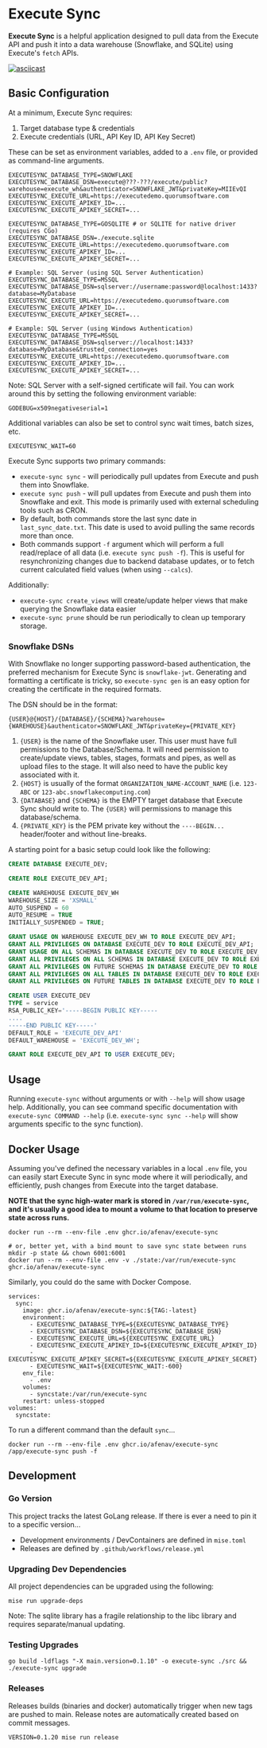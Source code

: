 # Execute Sync

**Execute Sync** is a helpful application designed to pull data from the Execute API and push it into a data warehouse (Snowflake, and SQLite) using Execute's `fetch` APIs. 

[![asciicast](https://asciinema.org/a/8zJmUAKS2LRsiAfc19HMD6zPw.svg)](https://asciinema.org/a/8zJmUAKS2LRsiAfc19HMD6zPw)

## Basic Configuration

At a minimum, Execute Sync requires:
1. Target database type & credentials 
2. Execute credentials (URL, API Key ID, API Key Secret)

These can be set as environment variables, added to a `.env` file, or provided as command-line arguments.

```
EXECUTESYNC_DATABASE_TYPE=SNOWFLAKE
EXECUTESYNC_DATABASE_DSN=execute@???-???/execute/public?warehouse=execute_wh&authenticator=SNOWFLAKE_JWT&privateKey=MIIEvQI
EXECUTESYNC_EXECUTE_URL=https://executedemo.quorumsoftware.com
EXECUTESYNC_EXECUTE_APIKEY_ID=...
EXECUTESYNC_EXECUTE_APIKEY_SECRET=...
```

```
EXECUTESYNC_DATABASE_TYPE=GOSQLITE # or SQLITE for native driver (requires CGo)
EXECUTESYNC_DATABASE_DSN=./execute.sqlite
EXECUTESYNC_EXECUTE_URL=https://executedemo.quorumsoftware.com
EXECUTESYNC_EXECUTE_APIKEY_ID=...
EXECUTESYNC_EXECUTE_APIKEY_SECRET=...
```

```
# Example: SQL Server (using SQL Server Authentication)
EXECUTESYNC_DATABASE_TYPE=MSSQL
EXECUTESYNC_DATABASE_DSN=sqlserver://username:password@localhost:1433?database=MyDatabase
EXECUTESYNC_EXECUTE_URL=https://executedemo.quorumsoftware.com
EXECUTESYNC_EXECUTE_APIKEY_ID=...
EXECUTESYNC_EXECUTE_APIKEY_SECRET=...
```

```
# Example: SQL Server (using Windows Authentication)
EXECUTESYNC_DATABASE_TYPE=MSSQL
EXECUTESYNC_DATABASE_DSN=sqlserver://localhost:1433?database=MyDatabase&trusted_connection=yes
EXECUTESYNC_EXECUTE_URL=https://executedemo.quorumsoftware.com
EXECUTESYNC_EXECUTE_APIKEY_ID=...
EXECUTESYNC_EXECUTE_APIKEY_SECRET=...
```

Note: SQL Server with a self-signed certificate will fail.  You can work around this by setting the following environment variable:

```
GODEBUG=x509negativeserial=1
```

Additional variables can also be set to control sync wait times, batch sizes, etc.

```
EXECUTESYNC_WAIT=60
```

Execute Sync supports two primary commands:
* `execute-sync sync` - will periodically pull updates from Execute and push them into Snowflake.  
* `execute sync push` - will pull updates from Execute and push them into Snowflake and exit.  This mode is primarily used with external scheduling tools such as CRON.
* By default, both commands store the last sync date in `last_sync_date.txt`.  This date is used to avoid pulling the same records more than once.
* Both commands support `-f` argument which will perform a full read/replace of all data (i.e. `execute sync push -f`).  This is useful for resynchronizing changes due to backend database updates, or to fetch current calculated field values (when using `--calcs`).

Additionally:
* `execute-sync create_views` will create/update helper views that make querying the Snowflake data easier
* `execute-sync prune` should be run periodically to clean up temporary storage.

### Snowflake DSNs

With Snowflake no longer supporting password-based authentication, the preferred mechanism for Execute Sync is `snowflake-jwt`.  Generating and formatting a certificate is tricky, so `execute-sync gen` is an easy option for creating the certificate in the required formats.

The DSN should be in the format:

```
{USER}@{HOST}/{DATABASE}/{SCHEMA}?warehouse={WAREHOUSE}&authenticator=SNOWFLAKE_JWT&privateKey={PRIVATE_KEY}
```

1. `{USER}` is the name of the Snowflake user.  This user must have full permissions to the Database/Schema.  It will need permission to create/update views, tables, stages, formats and pipes, as well as upload files to the stage.   It will also need to have the public key associated with it.
2. `{HOST}` is usually of the format `ORGANIZATION_NAME-ACCOUNT_NAME` (i.e. `123-ABC` or `123-abc.snowflakecomputing.com`)
3. `{DATABASE}` and `{SCHEMA}` is the EMPTY target database that Execute Sync should write to.  The `{USER}` will permissions to manage this database/schema.
2. `{PRIVATE_KEY}` is the PEM private key without the `----BEGIN...` header/footer and without line-breaks.

A starting point for a basic setup could look like the following:

```sql
CREATE DATABASE EXECUTE_DEV;

CREATE ROLE EXECUTE_DEV_API;

CREATE WAREHOUSE EXECUTE_DEV_WH
WAREHOUSE_SIZE = 'XSMALL'
AUTO_SUSPEND = 60
AUTO_RESUME = TRUE
INITIALLY_SUSPENDED = TRUE;

GRANT USAGE ON WAREHOUSE EXECUTE_DEV_WH TO ROLE EXECUTE_DEV_API;
GRANT ALL PRIVILEGES ON DATABASE EXECUTE_DEV TO ROLE EXECUTE_DEV_API;
GRANT USAGE ON ALL SCHEMAS IN DATABASE EXECUTE_DEV TO ROLE EXECUTE_DEV_API;
GRANT ALL PRIVILEGES ON ALL SCHEMAS IN DATABASE EXECUTE_DEV TO ROLE EXECUTE_DEV_API;
GRANT ALL PRIVILEGES ON FUTURE SCHEMAS IN DATABASE EXECUTE_DEV TO ROLE EXECUTE_DEV_API;
GRANT ALL PRIVILEGES ON ALL TABLES IN DATABASE EXECUTE_DEV TO ROLE EXECUTE_DEV_API;
GRANT ALL PRIVILEGES ON FUTURE TABLES IN DATABASE EXECUTE_DEV TO ROLE EXECUTE_DEV_API;

CREATE USER EXECUTE_DEV
TYPE = service
RSA_PUBLIC_KEY='-----BEGIN PUBLIC KEY-----
....
-----END PUBLIC KEY-----'
DEFAULT_ROLE = 'EXECUTE_DEV_API'
DEFAULT_WAREHOUSE = 'EXECUTE_DEV_WH';

GRANT ROLE EXECUTE_DEV_API TO USER EXECUTE_DEV;
```

## Usage

Running `execute-sync` without arguments or with `--help` will show usage help.  Additionally, you can see command specific documentation with `execute-sync COMMAND --help` (i.e. `execute-sync sync --help` will show arguments specific to the sync function).

## Docker Usage

Assuming you've defined the necessary variables in a local `.env` file, you can easily start Execute Sync in sync mode where it will periodically, and efficiently, push changes from Execute into the target database.

**NOTE that the sync high-water mark is stored in `/var/run/execute-sync`, and it's usually a good idea to mount a volume to that location to preserve state across runs.**

```
docker run --rm --env-file .env ghcr.io/afenav/execute-sync 

# or, better yet, with a bind mount to save sync state between runs
mkdir -p state && chown 6001:6001
docker run --rm --env-file .env -v ./state:/var/run/execute-sync ghcr.io/afenav/execute-sync 
```

Similarly, you could do the same with Docker Compose.

```docker
services:
  sync:
    image: ghcr.io/afenav/execute-sync:${TAG:-latest}
    environment:
      - EXECUTESYNC_DATABASE_TYPE=${EXECUTESYNC_DATABASE_TYPE}
      - EXECUTESYNC_DATABASE_DSN=${EXECUTESYNC_DATABASE_DSN}
      - EXECUTESYNC_EXECUTE_URL=${EXECUTESYNC_EXECUTE_URL}
      - EXECUTESYNC_EXECUTE_APIKEY_ID=${EXECUTESYNC_EXECUTE_APIKEY_ID}
      - EXECUTESYNC_EXECUTE_APIKEY_SECRET=${EXECUTESYNC_EXECUTE_APIKEY_SECRET}
      - EXECUTESYNC_WAIT=${EXECUTESYNC_WAIT:-600}
    env_file:
      - .env
    volumes:
      - syncstate:/var/run/execute-sync
    restart: unless-stopped
volumes:
  syncstate:
```

To run a different command than the default `sync`...

```
docker run --rm --env-file .env ghcr.io/afenav/execute-sync /app/execute-sync push -f
```

## Development

### Go Version
This project tracks the latest GoLang release.  If there is ever a need to pin it to a specific version...

* Development environments / DevContainers are defined in `mise.toml`
* Releases are defined by `.github/workflows/release.yml` 

### Upgrading Dev Dependencies
All project dependencies can be upgraded using the following:

```
mise run upgrade-deps
```

Note: The sqlite library has a fragile relationship to the libc library and requires separate/manual updating.

### Testing Upgrades

```
go build -ldflags "-X main.version=0.1.10" -o execute-sync ./src && ./execute-sync upgrade
```

### Releases
Releases builds (binaries and docker) automatically trigger when new tags are pushed to main.  Release notes are automatically created based on commit messages.

```
VERSION=0.1.20 mise run release
```

